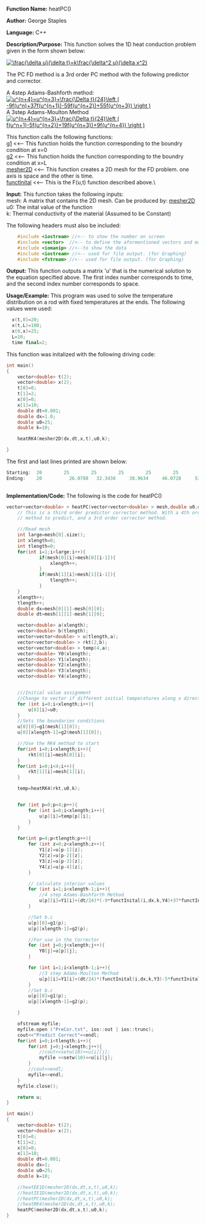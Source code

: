 **Function Name:**          heatPC()

**Author:** George Staples

**Language:** C++

**Description/Purpose:** This function solves the 1D heat conduction problem given in the form shown below:

<a href="https://www.codecogs.com/eqnedit.php?latex=\frac{\delta&space;u}{\delta&space;t}=k\frac{\delta^2&space;u}{\delta&space;x^2}" target="_blank"><img src="https://latex.codecogs.com/gif.latex?\frac{\delta&space;u}{\delta&space;t}=k\frac{\delta^2&space;u}{\delta&space;x^2}" title="\frac{\delta u}{\delta t}=k\frac{\delta^2 u}{\delta x^2}" /></a>

The PC FD method is a 3rd order PC method with the following predictor and corrector.

A 4step Adams-Bashforth method:\
<a href="https://www.codecogs.com/eqnedit.php?latex=u^{n&plus;4}=u^{n&plus;3}&plus;\frac{\Delta&space;t}{24}\left&space;(&space;-9f(u^n)&plus;37f(u^{n&plus;1})-59f(u^{n&plus;2})&plus;55f(u^{n&plus;3})&space;\right&space;)" target="_blank"><img src="https://latex.codecogs.com/gif.latex?u^{n&plus;4}=u^{n&plus;3}&plus;\frac{\Delta&space;t}{24}\left&space;(&space;-9f(u^n)&plus;37f(u^{n&plus;1})-59f(u^{n&plus;2})&plus;55f(u^{n&plus;3})&space;\right&space;)" title="u^{n+4}=u^{n+3}+\frac{\Delta t}{24}\left ( -9f(u^n)+37f(u^{n+1})-59f(u^{n+2})+55f(u^{n+3}) \right )" /></a>\
A 3step Adams-Moulton Method\
<a href="https://www.codecogs.com/eqnedit.php?latex=u^{n&plus;4}=u^{n&plus;3}&plus;\frac{\Delta&space;t}{24}\left&space;(&space;f(u^{n&plus;1})-5f(u^{n&plus;2})&plus;19f(u^{n&plus;3})&plus;9f(u^{n&plus;4})&space;\right&space;)" target="_blank"><img src="https://latex.codecogs.com/gif.latex?u^{n&plus;4}=u^{n&plus;3}&plus;\frac{\Delta&space;t}{24}\left&space;(&space;f(u^{n&plus;1})-5f(u^{n&plus;2})&plus;19f(u^{n&plus;3})&plus;9f(u^{n&plus;4})&space;\right&space;)" title="u^{n+4}=u^{n+3}+\frac{\Delta t}{24}\left ( f(u^n+1)-5f(u^{n+2})+19f(u^{n+3})+9f(u^{n+4}) \right )" /></a>

This function calls the following functions:\
[g1](https://georgest347.github.io/MATH-5620/softwareManual/HW7/g1) <<-- This function holds the function corresponding to the boundry condition at x=0\
[g2](https://georgest347.github.io/MATH-5620/softwareManual/HW7/g2) <<-- This function holds the function corresponding to the boundry condition at x=L\
[mesher2D](https://georgest347.github.io/MATH-5620/softwareManual/HW3/mesher2D) <<-- This function creates a 2D mesh for the FD problem. one axis is space and the other is time.\
[functInital](https://georgest347.github.io/MATH-5620/softwareManual/HW7/functInital) <<-- This is the F(u,t) function described above.\

**Input:** This function takes the following inputs:\
mesh: A matrix that contains the 2D mesh. Can be produced by: [mesher2D](https://georgest347.github.io/MATH-5620/softwareManual/HW3/mesher2D)\
u0: The inital value of the function\
k: Thermal conductivity of the material (Assumed to be Constant)
  
The following headers must also be included:
  ```c++
      #include <iostream> //<-- to show the number on screen
      #include <vector>  //<-- to define the aformentioned vectors and matricies
      #include <iomanip> //<--to show the data
      #include <iostream> //<-- used for file output. (for Graphing)
      #include <fstream> //<-- used for file output. (for Graphing)
  ```

**Output:** This function outputs a matrix 'u' that is the numerical solution to the equation specified above. The first index number corresponds to time, and the second index number corresponds to space.
	
**Usage/Example:**
This program was used to solve the temperature distribution on a rod with fixed temperatures at the ends. The following values were used:

```c++
  x(t,0)=20;
  x(t,L)=100;
  x(0,x)=25;
  L=10;
  time final=2;
```

This function was initalized with the following driving code:
```c++
int main()
{
    vector<double> t(2);
    vector<double> x(2);
    t[0]=0;
    t[1]=2;
    x[0]=0;
    x[1]=10;
    double dt=0.001;
    double dx=1.0;
    double u0=25;
    double k=10;

    heatRK4(mesher2D(dx,dt,x,t),u0,k);

}
```

The first and last lines printed are shown below:

```c++
Starting:  20        25        25        25        25        25        25        25        25        25       100
Ending:    20	       26.0788	 32.3438	 38.9634	 46.0728	 53.7605	 62.0589	 70.9409	 80.3212	 90.0649	100
 
```

**Implementation/Code:** The following is the code for heatPC()
```c++
vector<vector<double> > heatPC(vector<vector<double> > mesh,double u0,double k){
    // This is a third order predictor corrector method. With a 4th order adams bashforth
    // method to predict, and a 3rd order corrector method.

    ///Read mesh
	int large=mesh[0].size();
	int xlength=0;
	int tlength=0;
	for(int i=1;i<large;i++){
            if(mesh[0][i]>mesh[0][i-1]){
                xlength++;
            }
            if(mesh[1][i]>mesh[1][i-1]){
                tlength++;
            }
	}
	xlength++;
	tlength++;
	double dx=mesh[0][1]-mesh[0][0];
	double dt=mesh[1][1]-mesh[1][0];

    vector<double> a(xlength);
    vector<double> b(tlength);
    vector<vector<double> > u(tlength,a);
    vector<vector<double> > rkt(2,b);
    vector<vector<double> > temp(4,a);
    vector<double> Y0(xlength);
    vector<double> Y1(xlength);
    vector<double> Y2(xlength);
    vector<double> Y3(xlength);
    vector<double> Y4(xlength);


    ///Initial value assignment
    //Change to vector if different initial temperatures along x direction
    for (int i=0;i<xlength;i++){
        u[0][i]=u0;
    }
    //Sets the boundaries conditions
    u[0][0]=g1(mesh[1][0]);
    u[0][xlength-1]=g2(mesh[1][0]);

    ///Use the RK4 method to start
    for(int i=0;i<xlength;i++){
        rkt[0][i]=mesh[0][i];
    }
    for(int i=0;i<4;i++){
        rkt[1][i]=mesh[1][i];
    }

    temp=heatRK4(rkt,u0,k);


    for (int p=0;p<4;p++){
        for (int i=0;i<xlength;i++){
            u[p][i]=temp[p][i];
        }
    }

    for(int p=4;p<tlength;p++){
        for (int z=0;z<xlength;z++){
            Y1[z]=u[p-1][z];
            Y2[z]=u[p-2][z];
            Y3[z]=u[p-3][z];
            Y4[z]=u[p-4][z];
        }

        // calculate interior values
        for (int i=1;i<xlength-1;i++){
            //4 step Adams-Bashforth Method
            u[p][i]=Y1[i]+(dt/24)*(-9*functInital(i,dx,k,Y4)+37*functInital(i,dx,k,Y3)-59*functInital(i,dx,k,Y2)+55*functInital(i,dx,k,Y1));
        }

        //Set b.c
        u[p][0]=g1(p);
        u[p][xlength-1]=g2(p);

        //For use in the Corrector
        for (int j=0;j<xlength;j++){
            Y0[j]=u[p][j];
        }

        for (int i=1;i<xlength-1;i++){
            //3 step Adams-Moulton Method
            u[p][i]=Y1[i]+(dt/24)*(functInital(i,dx,k,Y3)-5*functInital(i,dx,k,Y2)+19*functInital(i,dx,k,Y1)+9*functInital(i,dx,k,Y0));
        }
        //Set b.c
        u[p][0]=g1(p);
        u[p][xlength-1]=g2(p);

    }

    ofstream myfile;
    myfile.open ("PreCor.txt", ios::out | ios::trunc);
    cout<<"Predict Correct"<<endl;
    for(int i=0;i<tlength;i++){
        for(int j=0;j<xlength;j++){
            //cout<<setw(10)<<u[i][j];
            myfile <<setw(10)<<u[i][j];
        }
        //cout<<endl;
        myfile<<endl;
	}
	myfile.close();

    return u;
}

int main()
{
    vector<double> t(2);
    vector<double> x(2);
    t[0]=0;
    t[1]=2;
    x[0]=0;
    x[1]=10;
    double dt=0.001;
    double dx=1;
    double u0=25;
    double k=10;

    //heatEE1D(mesher2D(dx,dt,x,t),u0,k);
    //heatIE1D(mesher2D(dx,dt,x,t),u0,k);
    //heatPC(mesher2D(dx,dt,x,t),u0,k);
    //heatRK4(mesher2D(dx,dt,x,t),u0,k);
    heatPC(mesher2D(dx,dt,x,t),u0,k);
}
```
